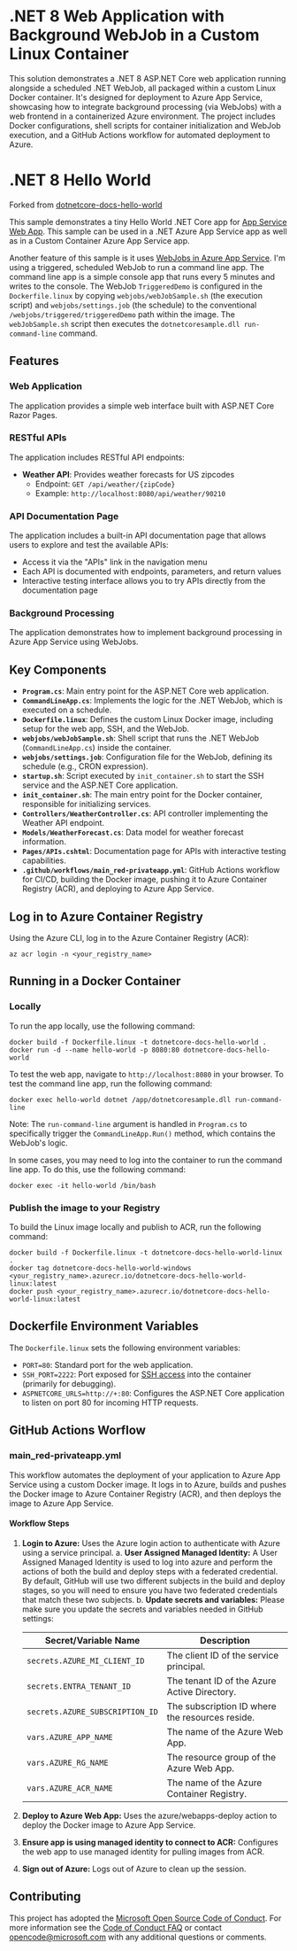 # .NET 8 Web Application with Background WebJob in a Custom Linux Container

This solution demonstrates a .NET 8 ASP.NET Core web application running alongside a scheduled .NET WebJob, all packaged within a custom Linux Docker container. It's designed for deployment to Azure App Service, showcasing how to integrate background processing (via WebJobs) with a web frontend in a containerized Azure environment. The project includes Docker configurations, shell scripts for container initialization and WebJob execution, and a GitHub Actions workflow for automated deployment to Azure.

# .NET 8 Hello World

Forked from [dotnetcore-docs-hello-world](https://github.com/Azure-Samples/dotnetcore-docs-hello-world)

This sample demonstrates a tiny Hello World .NET Core app for [App Service Web App](https://docs.microsoft.com/azure/app-service-web). This sample can be used in a .NET Azure App Service app as well as in a Custom Container Azure App Service app.

Another feature of this sample is it uses [WebJobs in Azure App Service](https://learn.microsoft.com/en-us/azure/app-service/overview-webjobs). I'm using a triggered, scheduled WebJob to run a command line app. The command line app is a simple console app that runs every 5 minutes and writes to the console.
The WebJob `TriggeredDemo` is configured in the `Dockerfile.linux` by copying `webjobs/webJobSample.sh` (the execution script) and `webjobs/settings.job` (the schedule) to the conventional `/webjobs/triggered/triggeredDemo` path within the image. The `webJobSample.sh` script then executes the `dotnetcoresample.dll run-command-line` command.

## Features

### Web Application
The application provides a simple web interface built with ASP.NET Core Razor Pages.

### RESTful APIs
The application includes RESTful API endpoints:

* **Weather API**: Provides weather forecasts for US zipcodes
  * Endpoint: `GET /api/weather/{zipCode}`
  * Example: `http://localhost:8080/api/weather/90210`

### API Documentation Page
The application includes a built-in API documentation page that allows users to explore and test the available APIs:
* Access it via the "APIs" link in the navigation menu
* Each API is documented with endpoints, parameters, and return values
* Interactive testing interface allows you to try APIs directly from the documentation page

### Background Processing
The application demonstrates how to implement background processing in Azure App Service using WebJobs.

## Key Components

* **`Program.cs`**: Main entry point for the ASP.NET Core web application.
* **`CommandLineApp.cs`**: Implements the logic for the .NET WebJob, which is executed on a schedule.
* **`Dockerfile.linux`**: Defines the custom Linux Docker image, including setup for the web app, SSH, and the WebJob.
* **`webjobs/webJobSample.sh`**: Shell script that runs the .NET WebJob (`CommandLineApp.cs`) inside the container.
* **`webjobs/settings.job`**: Configuration file for the WebJob, defining its schedule (e.g., CRON expression).
* **`startup.sh`**: Script executed by `init_container.sh` to start the SSH service and the ASP.NET Core application.
* **`init_container.sh`**: The main entry point for the Docker container, responsible for initializing services.
* **`Controllers/WeatherController.cs`**: API controller implementing the Weather API endpoint.
* **`Models/WeatherForecast.cs`**: Data model for weather forecast information.
* **`Pages/APIs.cshtml`**: Documentation page for APIs with interactive testing capabilities.
* **`.github/workflows/main_red-privateapp.yml`**: GitHub Actions workflow for CI/CD, building the Docker image, pushing it to Azure Container Registry (ACR), and deploying to Azure App Service.

## Log in to Azure Container Registry

Using the Azure CLI, log in to the Azure Container Registry (ACR):

```azurecli
az acr login -n <your_registry_name>
```

## Running in a Docker Container

### Locally

To run the app locally, use the following command:

```docker
docker build -f Dockerfile.linux -t dotnetcore-docs-hello-world .
docker run -d --name hello-world -p 8080:80 dotnetcore-docs-hello-world
```

To test the web app, navigate to `http://localhost:8080` in your browser. To test the command line app, run the following command:

```docker
docker exec hello-world dotnet /app/dotnetcoresample.dll run-command-line
```
Note: The `run-command-line` argument is handled in `Program.cs` to specifically trigger the `CommandLineApp.Run()` method, which contains the WebJob's logic.

In some cases, you may need to log into the container to run the command line app. To do this, use the following command:

```docker
docker exec -it hello-world /bin/bash
```

### Publish the image to your Registry

To build the Linux image locally and publish to ACR, run the following command:

```docker
docker build -f Dockerfile.linux -t dotnetcore-docs-hello-world-linux . 
docker tag dotnetcore-docs-hello-world-windows <your_registry_name>.azurecr.io/dotnetcore-docs-hello-world-linux:latest
docker push <your_registry_name>.azurecr.io/dotnetcore-docs-hello-world-linux:latest
```

## Dockerfile Environment Variables

The `Dockerfile.linux` sets the following environment variables:

* `PORT=80`: Standard port for the web application.
* `SSH_PORT=2222`: Port exposed for [SSH access](https://learn.microsoft.com/en-us/azure/app-service/configure-custom-container?pivots=container-linux&tabs=debian#enable-ssh) into the container (primarily for debugging).
* `ASPNETCORE_URLS=http://+:80`: Configures the ASP.NET Core application to listen on port 80 for incoming HTTP requests.

## GitHub Actions Worflow

### main_red-privateapp.yml

This workflow automates the deployment of your application to Azure App Service using a custom Docker image. It logs in to Azure, builds and pushes the Docker image to Azure Container Registry (ACR), and then deploys the image to Azure App Service.

#### Workflow Steps

1. **Login to Azure:** Uses the Azure login action to authenticate with Azure using a service principal.
  a. **User Assigned Managed Identity:** A User Assigned Managed Identity is used to log into azure and perform the actions of both the build and deploy steps with a federated credential. By default, GitHub will use two different subjects in the build and deploy stages, so you will need to ensure you have two federated credentials that match these two subjects.
  b. **Update secrets and variables:** Please make sure you update the secrets and variables needed in GitHub settings:

    | Secret/Variable Name       | Description                                      |
    |----------------------------|--------------------------------------------------|
    | `secrets.AZURE_MI_CLIENT_ID`          | The client ID of the service principal.          |
    | `secrets.ENTRA_TENANT_ID`          | The tenant ID of the Azure Active Directory.     |
    | `secrets.AZURE_SUBSCRIPTION_ID`    | The subscription ID where the resources reside.  |
    | `vars.AZURE_APP_NAME`             | The name of the Azure Web App.                   |
    | `vars.AZURE_RG_NAME`           | The resource group of the Azure Web App.         |
    | `vars.AZURE_ACR_NAME`                 | The name of the Azure Container Registry.        |

2. **Deploy to Azure Web App:** Uses the azure/webapps-deploy action to deploy the Docker image to Azure App Service.
3. **Ensure app is using managed identity to connect to ACR:** Configures the web app to use managed identity for pulling images from ACR.
4. **Sign out of Azure:** Logs out of Azure to clean up the session.

## Contributing

This project has adopted the [Microsoft Open Source Code of Conduct](https://opensource.microsoft.com/codeofconduct/). For more information see the [Code of Conduct FAQ](https://opensource.microsoft.com/codeofconduct/faq/) or contact [opencode@microsoft.com](mailto:opencode@microsoft.com) with any additional questions or comments.
